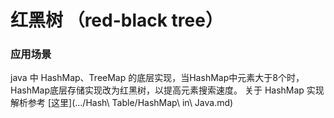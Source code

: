 # 红黑树 （red-black tree）


### 应用场景

java 中 HashMap、TreeMap 的底层实现，当HashMap中元素大于8个时，HashMap底层存储实现改为红黑树，以提高元素搜索速度。
关于 HashMap 实现解析参考 [这里](.../Hash\ Table/HashMap\ in\ Java.md)






